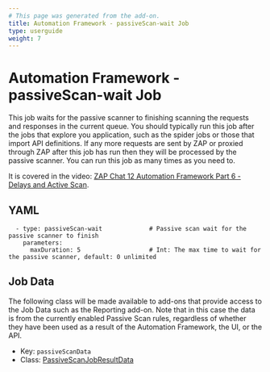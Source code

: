 ```yaml
---
# This page was generated from the add-on.
title: Automation Framework - passiveScan-wait Job
type: userguide
weight: 7
---
```


# Automation Framework - passiveScan-wait Job

This job waits for the passive scanner to finishing scanning the requests and responses in the current queue. You should typically run this job after the jobs that explore you application, such as the spider jobs or those that import API definitions. If any more requests are sent by ZAP or proxied through ZAP after this job has run then they will be processed by the passive scanner. You can run this job as many times as you need to.

It is covered in the video: [ZAP Chat 12 Automation Framework Part 6 - Delays and Active Scan](https://youtu.be/hcftgjz_Vgc).

## YAML

```
  - type: passiveScan-wait             # Passive scan wait for the passive scanner to finish
    parameters:
      maxDuration: 5                   # Int: The max time to wait for the passive scanner, default: 0 unlimited
```

## Job Data

The following class will be made available to add-ons that provide access to the Job Data such as the Reporting add-on. Note that in this case the data is from the currently enabled Passive Scan rules, regardless of whether they have been used as a result of the Automation Framework, the UI, or the API.

* Key: `passiveScanData`
* Class: [PassiveScanJobResultData](https://github.com/zaproxy/zap-extensions/blob/main/addOns/automation/src/main/java/org/zaproxy/addon/automation/jobs/PassiveScanJobResultData.java)
